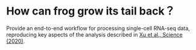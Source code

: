 # How can frog grow its tail back？
Provide an end-to-end workflow for processing single-cell RNA-seq data, reproducing key aspects of the analysis described in [Xu et al., Science (2020)](https://www.science.org/doi/10.1126/science.aav9996). 
